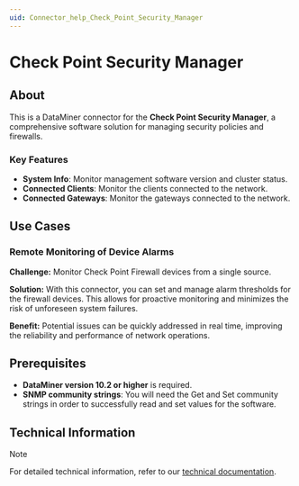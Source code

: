 ```yaml
---
uid: Connector_help_Check_Point_Security_Manager
---
```


# Check Point Security Manager

## About

This is a DataMiner connector for the **Check Point Security Manager**, a comprehensive software solution for managing security policies and firewalls.

### Key Features

- **System Info**: Monitor management software version and cluster status.
- **Connected Clients**: Monitor the clients connected to the network.
- **Connected Gateways**: Monitor the gateways connected to the network.

## Use Cases

### Remote Monitoring of Device Alarms

**Challenge:** Monitor Check Point Firewall devices from a single source.

**Solution:** With this connector, you can set and manage alarm thresholds for the firewall devices. This allows for proactive monitoring and minimizes the risk of unforeseen system failures.

**Benefit:** Potential issues can be quickly addressed in real time, improving the reliability and performance of network operations.

## Prerequisites

- **DataMiner version 10.2 or higher** is required.
- **SNMP community strings**: You will need the Get and Set community strings in order to successfully read and set values for the software.

## Technical Information

> [!NOTE]
> For detailed technical information, refer to our [technical documentation](xref:Connector_help_Check_Point_Security_Manager_Technical).
